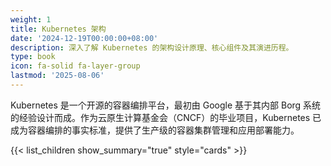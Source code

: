 ```yaml
---
weight: 1
title: Kubernetes 架构
date: '2024-12-19T00:00:00+08:00'
description: 深入了解 Kubernetes 的架构设计原理、核心组件及其演进历程。
type: book
icon: fa-solid fa-layer-group
lastmod: '2025-08-06'
---
```


Kubernetes 是一个开源的容器编排平台，最初由 Google 基于其内部 Borg 系统的经验设计而成。作为云原生计算基金会（CNCF）的毕业项目，Kubernetes 已成为容器编排的事实标准，提供了生产级的容器集群管理和应用部署能力。

{{< list_children show_summary="true" style="cards" >}}
